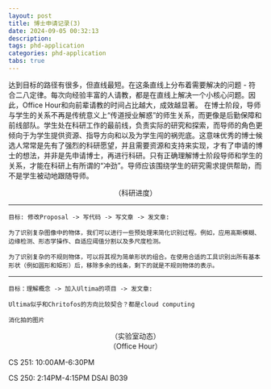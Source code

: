 ```yaml
---
layout: post
title: 博士申请记录(3) 
date: 2024-09-05 00:32:13
description: 
tags: phd-application
categories: phd-application
tabs: true
---
```

达到目标的路径有很多，但直线最短。在这条直线上分布着需要解决的问题 - 符合二八定律。每次向经验丰富的人请教，都是在直线上解决一个小核心问题。因此，Office Hour和向前辈请教的时间占比越大，成效越显著。
在博士阶段，导师与学生的关系不再是传统意义上“传道授业解惑”的师生关系，而更像是后勤保障和前线部队。学生处在科研工作的最前线，负责实际的研究和探索，而导师的角色更倾向于为学生提供资源、指导方向和以及为学生闯的祸兜底。这意味优秀的博士候选人常常是先有了强烈的科研愿望，并且需要资源和支持来实现，才有了申请的博士的想法，并非是先申请博士，再进行科研。只有正确理解博士阶段导师和学生的关系，才能在科研上有所谓的“冲劲”。导师应该围绕学生的研究需求提供帮助，而不是学生被动地跟随导师。

<div style="text-align: center;">
    （科研进度）
</div>

****
    目标: 修改Proposal -> 写代码 -> 写文章 -> 发文章: 
    
    为了识别复杂图像中的物体，我们可以进行一些预处理来简化识别过程。例如，应用高斯模糊、边缘检测、形态学操作、自适应阈值分割以及多尺度检测。

    为了识别复杂的不规则物体，可以将其视为简单形状的组合。在使用合适的工具识别出所有基本形状（例如圆形和矩形）后，移除多余的线条，剩下的就是不规则物体的表示。

****
    
    目标：理解概念 -> 加入Ultima的项目 -> 发文章: 

    Ultima似乎和Chritofos的方向比较契合？都是cloud computing

    消化拍的图片


<div style="text-align: center;">
    （实验室动态）
</div>



<div style="text-align: center;">
    （Office Hour）
</div>

CS 251: 10:00AM-6:30PM

CS 250: 2:14PM-4:15PM DSAI B039

